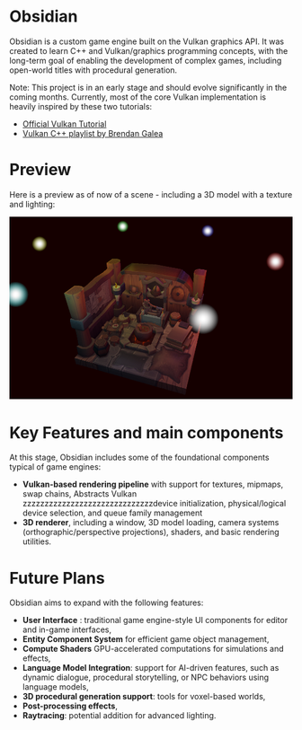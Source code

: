 # Obsidian

Obsidian is a custom game engine built on the Vulkan graphics API. It was created to learn C++ and Vulkan/graphics programming concepts, with the long-term goal of enabling the development of complex games, including open-world titles with procedural generation.

Note: This project is in an early stage and should evolve significantly in the coming months. Currently, most of the core Vulkan implementation is heavily inspired by these two tutorials:
- [Official Vulkan Tutorial](https://vulkan-tutorial.com/)
- [Vulkan C++ playlist by Brendan Galea](https://www.youtube.com/watch?v=Y9U9IE0gVHA&list=PL8327DO66nu9qYVKLDmdLW_84-yE4auCR)

# Preview

Here is a preview as of now of a scene - including a 3D model with a texture and lighting:

![screenshot](screenshot.png)

# Key Features and main components

At this stage, Obsidian includes some of the foundational components typical of game engines:
- **Vulkan-based rendering pipeline** with support for textures, mipmaps, swap chains, Abstracts Vulkan zzzzzzzzzzzzzzzzzzzzzzzzzzzzzzdevice initialization, physical/logical device selection, and queue family management
- **3D renderer**, including a window, 3D model loading, camera systems (orthographic/perspective projections), shaders, and basic rendering utilities.

# Future Plans

Obsidian aims to expand with the following features:
- **User Interface** : traditional game engine-style UI components for editor and in-game interfaces,
- **Entity Component System** for efficient game object management,
- **Compute Shaders** GPU-accelerated computations for simulations and effects,
- **Language Model Integration**: support for AI-driven features, such as dynamic dialogue, procedural storytelling, or NPC behaviors using language models,
- **3D procedural generation support**: tools for voxel-based worlds,
- **Post-processing effects**,
- **Raytracing**: potential addition for advanced lighting.